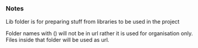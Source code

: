 ### Notes

Lib folder is for preparing stuff from libraries to be used in the project

Folder names with () will not be in url rather it is used for organisation only. Files inside that folder will be used as url.
